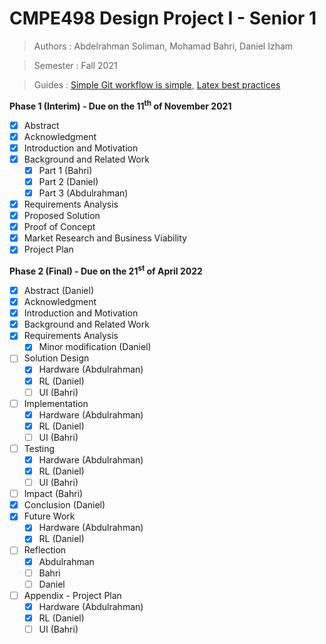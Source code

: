 # CMPE498 Design Project I - Senior 1
>Authors : Abdelrahman Soliman, Mohamad Bahri, Daniel Izham

>Semester : Fall 2021

>Guides : [Simple Git workflow is simple](https://www.atlassian.com/git/articles/simple-git-workflow-is-simple), [Latex best practices](https://github.com/dspinellis/latex-advice#advice-for-writing-latex-documents)

**Phase 1 (Interim) - Due on the 11<sup>th</sup> of November 2021**
- [x] Abstract
- [x] Acknowledgment
- [x] Introduction and Motivation
- [x] Background and Related Work
   - [x] Part 1 (Bahri)
   - [x] Part 2 (Daniel)
   - [x] Part 3 (Abdulrahman)
- [x] Requirements Analysis
- [x] Proposed Solution
- [x] Proof of Concept
- [x] Market Research and Business Viability
- [x] Project Plan

**Phase 2 (Final) - Due on the 21<sup>st</sup> of April 2022**
- [x] Abstract (Daniel)
- [x] Acknowledgment
- [x] Introduction and Motivation
- [x] Background and Related Work
- [x] Requirements Analysis
   - [x] Minor modification (Daniel)
- [ ] Solution Design
   - [x] Hardware (Abdulrahman)
   - [x] RL (Daniel)
   - [ ] UI (Bahri)
- [ ] Implementation
   - [x] Hardware (Abdulrahman)
   - [x] RL (Daniel)
   - [ ] UI (Bahri)
- [ ] Testing
   - [x] Hardware (Abdulrahman)
   - [x] RL (Daniel)
   - [ ] UI (Bahri)
- [ ] Impact (Bahri)
- [x] Conclusion (Daniel)
- [x] Future Work
   - [x] Hardware (Abdulrahman)
   - [x] RL (Daniel)
- [ ] Reflection
   - [x] Abdulrahman
   - [ ] Bahri
   - [ ] Daniel
- [ ] Appendix - Project Plan
   - [x] Hardware (Abdulrahman)
   - [x] RL (Daniel)
   - [ ] UI (Bahri)

